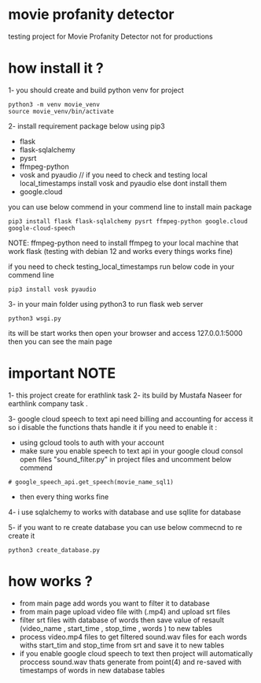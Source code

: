 # movie profanity detector

testing project for Movie Profanity Detector not for productions 

# how install it ?

1- you should create and build python venv for project 
```
python3 -m venv movie_venv 
source movie_venv/bin/activate
```

2- install requirement package below using pip3
- flask 
- flask-sqlalchemy
- pysrt
- ffmpeg-python
- vosk and pyaudio // if you need to check and testing local local_timestamps install vosk and pyaudio else dont install them
- google.cloud 

you can use below commend in your commend line to install main package 
```
pip3 install flask flask-sqlalchemy pysrt ffmpeg-python google.cloud google-cloud-speech
```

NOTE: ffmpeg-python need to install ffmpeg to your local machine that work flask (testing with debian 12 and works every things works fine)

if you need to check testing_local_timestamps run below code in your commend line

```
pip3 install vosk pyaudio
```

3- in your main folder using python3 to run flask web server 
```
python3 wsgi.py 
```

its will be start works then open your browser and access 127.0.0.1:5000 then you can see the main page 

# important NOTE
1- this project create for erathlink task 
2- its build by Mustafa Naseer for earthlink company  task .

3- google cloud speech to text api need billing and accounting for access it so i disable the functions thats handle it if you need to enable it :
- using gcloud tools to auth with your account 
- make sure you enable speech to text api in your google cloud consol 
open files "sound_filter.py" in project files and uncomment below commend

```
# google_speech_api.get_speech(movie_name_sql1)
```
 - then every thing works fine 
 
4- i use sqlalchemy to works with database and use sqllite for database 

5- if you want to re create database you can use below commecnd to re create it
```
python3 create_database.py
```

# how works ?
- from main page add words you want to filter it to database 
- from main page upload video file with (.mp4) and upload srt files 
- filter srt files with database of words then save value of resault (video_name , start_time , stop_time , words ) to new tables 
- process video.mp4 files to get filtered sound.wav files for each words withs start_tim and stop_time from srt and save it to new tables
- if you enable google cloud speech to text then project will automatically proccess sound.wav thats generate from point(4) and re-saved with timestamps 
of words in new database tables 



